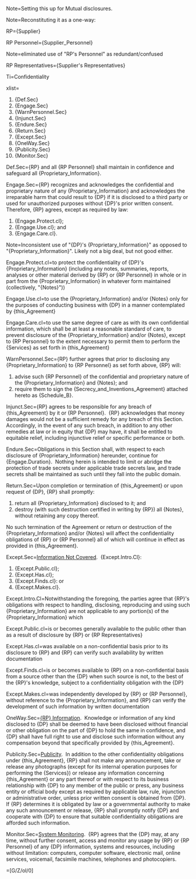 Note=Setting this up for Mutual disclosures.

Note=Reconstituting it as a one-way:

RP={Supplier}

RP Personnel={Supplier_Personnel}

Note=eliminated use of "RP's Personnel" as redundant/confused

RP Representatives={Supplier's Representatives}

Ti=Confidentiality

xlist=<ol><li>{Def.Sec}</li><li>{Engage.Sec}</li><li>{WarnPersonnel.Sec}</li><li>{Injunct.Sec}</li><li>{Endure.Sec}</li><li>{Return.Sec}</li><li>{Except.Sec}</li><li>{OneWay.Sec}</li><li>{Publicity.Sec}</li><li>{Monitor.Sec}</li></ol>

Def.Sec={RP} and all {RP Personnel} shall maintain in confidence and safeguard all {Proprietary_Information}.

Engage.Sec={RP} recognizes and acknowledges the confidential and proprietary nature of any {Proprietary_Information} and acknowledges the irreparable harm that could result to {DP} if it is disclosed to a third party or used for unauthorized purposes without {DP}'s prior written consent.&nbsp; Therefore, {RP} agrees, except as required by law: <ol><li>{Engage.Protect.cl};</li><li>{Engage.Use.cl}; and</li><li>{Engage.Care.cl}.</li></ol>

Note=Inconsistent use of "{DP}'s {Proprietary_Information}" as opposed to "{Proprietary_Information}".  Likely not a big deal, but not good either.

Engage.Protect.cl=to protect the confidentiality of {DP}'s {Proprietary_Information} (including any notes, summaries, reports, analyses or other material derived by {RP} or {RP Personnel} in whole or in part from the {Proprietary_Information} in whatever form maintained (collectively, "{Notes}"))

Engage.Use.cl=to use the {Proprietary_Information} and/or {Notes} only for the purposes of conducting business with {DP} in a manner contemplated by {this_Agreement}

Engage.Care.cl=to use the same degree of care as with its own confidential information, which shall be at least a reasonable standard of care, to prevent disclosure of the {Proprietary_Information} and/or {Notes}, except to {RP Personnel} to the extent necessary to permit them to perform the {Services} as set forth in {this_Agreement}

WarnPersonnel.Sec={RP} further agrees that prior to disclosing any {Proprietary_Information} to {RP Personnel} as set forth above, {RP} will: <ol><li>advise such {RP Personnel} of the confidential and proprietary nature of the {Proprietary_Information} and {Notes}; and</li><li>require them to sign the {Secrecy_and_Inventions_Agreement} attached hereto as {Schedule_B}.</li></ol>

Injunct.Sec={RP} agrees to be responsible for any breach of {this_Agreement} by it or {RP Personnel}.&nbsp; {RP} acknowledges that money damages would not be a sufficient remedy for any breach of this Section.&nbsp; Accordingly, in the event of any such breach, in addition to any other remedies at law or in equity that {DP} may have, it shall be entitled to equitable relief, including injunctive relief or specific performance or both.

Endure.Sec=Obligations in this Section shall, with respect to each disclosure of {Proprietary_Information} hereunder, continue for {Engage.Duration}.&nbsp; Nothing herein is intended to limit or abridge the protection of trade secrets under applicable trade secrets law, and trade secrets shall be maintained as such until they fall into the public domain.

Return.Sec=Upon completion or termination of {this_Agreement} or upon request of {DP}, {RP} shall promptly: <ol><li>return all {Proprietary_Information} disclosed to it; and</li><li>destroy (with such destruction certified in writing by {RP}) all {Notes}, without retaining any copy thereof.</li></ol> No such termination of the Agreement or return or destruction of the {Proprietary_Information} and/or {Notes} will affect the confidentiality obligations of {RP} or {RP Personnel} all of which will continue in effect as provided in {this_Agreement}.

Except.Sec=<u>Information Not Covered</u>.&nbsp; {Except.Intro.Cl}: <ol><li>{Except.Public.cl};</li><li>{Except.Has.cl};</li><li>{Except.Finds.cl}: or</li><li>{Except.Makes.cl}.</li></ol>

Except.Intro.Cl=Notwithstanding the foregoing, the parties agree that {RP}'s obligations with respect to handling, disclosing, reproducing and using such {Proprietary_Information} are not applicable to any portion(s) of the {Proprietary_Information} which

Except.Public.cl=is or becomes generally available to the public other than as a result of disclosure by {RP} or {RP Representatives}

Except.Has.cl=was available on a non-confidential basis prior to its disclosure to {RP} and {RP} can verify such availability by written documentation

Except.Finds.cl=is or becomes available to {RP} on a non-confidential basis from a source other than the {DP} when such source is not, to the best of the {RP}'s knowledge, subject to a confidentiality obligation with the {DP}

Except.Makes.cl=was independently developed by {RP} or {RP Personnel}, without reference to the {Proprietary_Information}, and {RP} can verify the development of such information by written documentation

OneWay.Sec=<u>{RP} Information</u>.&nbsp; Knowledge or information of any kind disclosed to {DP} shall be deemed to have been disclosed without financial or other obligation on the part of {DP} to hold the same in confidence, and {DP} shall have full right to use and disclose such information without any compensation beyond that specifically provided by {this_Agreement}.

Publicity.Sec=<u>Publicity</u>.&nbsp; In addition to the other confidentiality obligations under {this_Agreement}, {RP} shall not make any announcement, take or release any photographs (except for its internal operation purposes for performing the {Services}) or release any information concerning {this_Agreement} or any part thereof or with respect to its business relationship with {DP} to any member of the public or press, any business entity or official body except as required by applicable law, rule, injunction or administrative order, unless prior written consent is obtained from {DP}.&nbsp; If {RP} determines it is obligated by law or a governmental authority to make any such announcement or release, {RP} shall promptly notify {DP} and cooperate with {DP} to ensure that suitable confidentiality obligations are afforded such information.

Monitor.Sec=<u>System Monitoring</u>.&nbsp; {RP} agrees that the {DP} may, at any time, without further consent, access and monitor any usage by {RP} or {RP Personnel} of any {DP} information, systems and resources, including without limitation: computers, computer software, electronic mail, online services, voicemail, facsimile machines, telephones and photocopiers.

=[G/Z/ol/0]
